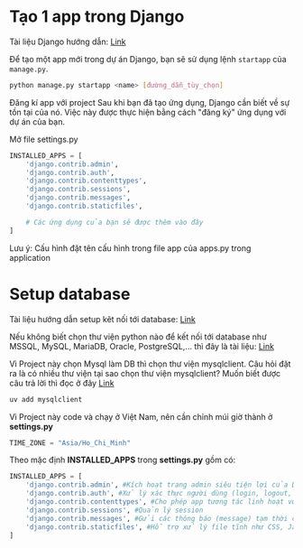 # Tạo 1 app trong Django
Tài liệu Django hướng dẫn: [Link](https://docs.djangoproject.com/en/5.2/intro/tutorial01/)

Để tạo một app mới trong dự án Django, bạn sẽ sử dụng lệnh `startapp` của `manage.py`.

```bash
python manage.py startapp <name> [đường_dẫn_tùy_chọn]
```
Đăng kí app với project
Sau khi bạn đã tạo ứng dụng, Django cần biết về sự tồn tại của nó. Việc này được thực hiện bằng cách "đăng ký" ứng dụng với dự án của bạn.

Mở file settings.py

```python
INSTALLED_APPS = [
    'django.contrib.admin',
    'django.contrib.auth',
    'django.contrib.contenttypes',
    'django.contrib.sessions',
    'django.contrib.messages',
    'django.contrib.staticfiles',

    # Các ứng dụng của bạn sẽ được thêm vào đây
]
```

Lưu ý: Cấu hình đặt tên cấu hình trong file app của apps.py trong application

# Setup database
Tài liệu hướng dẫn setup kêt nối tới database: [Link](https://docs.djangoproject.com/en/5.2/topics/install/#database-installation)

Nếu không biết chọn thư viện python nào để kết nối tới database như MSSQL, MySQL, MariaDB, Oracle, PostgreSQL,... thì đây là tài liệu: [Link](https://docs.djangoproject.com/en/5.2/topics/install/#database-installation)

Vì Project này chọn Mysql làm DB thì chọn thư viện mysqlclient. Câu hỏi đặt ra là có nhiều thư viện tại sao chọn thư viện mysqlclient? Muốn biết được câu trả lời thì đọc ở đây [Link](https://docs.djangoproject.com/en/5.2/ref/databases/#mysql-notes)
    
```bash
uv add mysqlclient
```

Vì Project này code và chạy ở Việt Nam, nên cần chỉnh múi giờ thành ở **settings.py**

```python
TIME_ZONE = "Asia/Ho_Chi_Minh"
```

Theo mặc định **INSTALLED_APPS** trong **settings.py** gồm có:

```python
INSTALLED_APPS = [
    'django.contrib.admin', #Kích hoạt trang admin siêu tiện lợi của Django để quản lý dữ liệu trực tiếp qua giao diện web
    'django.contrib.auth', #Xử lý xác thực người dùng (login, logout, quyền truy cập, nhóm người dùng)
    'django.contrib.contenttypes', #Cho phép app tương tác linh hoạt với các model khác nhau, kể cả khi không biết chính xác kiểu
    'django.contrib.sessions', #Quản lý session
    'django.contrib.messages', #Gửi các thông báo (message) tạm thời cho người dùng, ví dụ: “Đăng nhập thành công!”
    'django.contrib.staticfiles', #Hỗ trợ xử lý file tĩnh như CSS, JavaScript, hình ảnh
]
```

